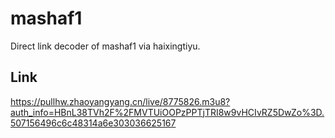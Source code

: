 # mashaf1
Direct link decoder of mashaf1 via haixingtiyu.
## Link
https://pullhw.zhaoyangyang.cn/live/8775826.m3u8?auth_info=HBnL38TVh2F%2FMVTUiOOPzPPTjTRI8w9vHCIvRZ5DwZo%3D.507156496c6c48314a6e303036625167
